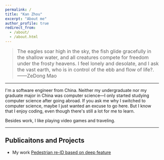 ```yaml
---
permalink: /
title: "Kan Zhou"
excerpt: "About me"
author_profile: true
redirect_from: 
  - /about/
  - /about.html
---
```


> <font size=3>The eagles soar high in the sky, the fish glide gracefully in the shallow water, and all creatures compete for freedom under the frosty heavens. I feel lonely and desolate, and I ask the vast earth, who is in control of the ebb and flow of life?.  ——ZeDong Mao </font>
---

I'm a software engineer from China. Neither my undergraduate nor my graduate major in China was computer science—I only started studying computer science after going abroad. If you ask me why I switched to computer science, maybe I just wanted an excuse to go here. But I know that I enjoy coding, even though there's still a lot for me to learn.


Besides work, I like playing video games and traveling.


---
## Publicaitons and Projects
- My work [Pedestrian re-ID based on deep feature](https://ieeexplore.ieee.org/abstract/document/9019203) 